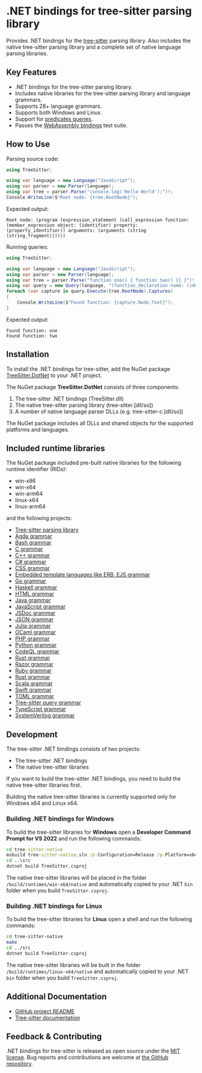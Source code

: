 # .NET bindings for tree-sitter parsing library

Provides .NET bindings for the [tree-sitter](https://github.com/tree-sitter/tree-sitter) parsing library.
Also includes the native tree-sitter parsing library and a complete set of native language parsing libraries.

## Key Features

* .NET bindings for the tree-sitter parsing library.
* Includes native libraries for the tree-sitter parsing library and language grammars.
* Supports 28+ language grammars.
* Supports both Windows and Linux.
* Support for [predicates queries](https://github.com/tree-sitter/tree-sitter/issues/4075).
* Passes the [WebAssembly bindings](https://github.com/tree-sitter/tree-sitter/tree/master/lib/binding_web) test suite.

## How to Use

Parsing source code:
```csharp
using TreeSitter;

using var language = new Language("JavaScript");
using var parser = new Parser(language);
using var tree = parser.Parse("console.log('Hello World');")!;
Console.WriteLine($"Root node: {tree.RootNode}");
```

Expected output:
```text
Root node: (program (expression_statement (call_expression function: (member_expression object: (identifier) property: (property_identifier)) arguments: (arguments (string (string_fragment))))))
```

Running queries:
```csharp
using TreeSitter;

using var language = new Language("JavaScript");
using var parser = new Parser(language);
using var tree = parser.Parse("function one() { function two() {} }")!;
using var query = new Query(language, "(function_declaration name: (identifier) @fn)");
foreach (var capture in query.Execute(tree.RootNode).Captures)
{
    Console.WriteLine($"Found function: {capture.Node.Text}");
}
```

Expected output:
```text
Found function: one
Found function: two
```

## Installation

To install the .NET bindings for tree-sitter, add the NuGet package [TreeSitter.DotNet](https://www.nuget.org/packages/TreeSitter.DotNet) to your .NET project.

The NuGet package **TreeSitter.DotNet** consists of three components:

1. The tree-sitter .NET bindings (TreeSitter.dll)
1. The native tree-sitter parsing library (tree-sitter.[dll/so])
1. A number of native language parser DLLs (e.g. tree-sitter-c.[dll/so])

The NuGet package includes all DLLs and shared objects for the supported platforms and languages.

## Included runtime libraries

The NuGet package included pre-built native libraries for the following runtime identifier (RIDs):

- win-x86
- win-x64
- win-arm64
- linux-x64
- linux-arm64

and the following projects:

- [Tree-sitter parsing library](https://github.com/tree-sitter/tree-sitter)
- [Agda grammar](https://github.com/tree-sitter/tree-sitter-agda)
- [Bash grammar](https://github.com/tree-sitter/tree-sitter-bash)
- [C grammar](https://github.com/tree-sitter/tree-sitter-c)
- [C++ grammar](https://github.com/tree-sitter/tree-sitter-cpp)
- [C# grammar](https://github.com/tree-sitter/tree-sitter-c-sharp)
- [CSS grammar](https://github.com/tree-sitter/tree-sitter-css)
- [Embedded template languages like ERB, EJS grammar](https://github.com/tree-sitter/tree-sitter-embedded-template)
- [Go grammar](https://github.com/tree-sitter/tree-sitter-go)
- [Haskell grammar](https://github.com/tree-sitter/tree-sitter-haskell)
- [HTML grammar](https://github.com/tree-sitter/tree-sitter-html)
- [Java grammar](https://github.com/tree-sitter/tree-sitter-java)
- [JavaScript grammar](https://github.com/tree-sitter/tree-sitter-javascript)
- [JSDoc grammar](https://github.com/tree-sitter/tree-sitter-jsdoc)
- [JSON grammar](https://github.com/tree-sitter/tree-sitter-json)
- [Julia grammar](https://github.com/tree-sitter/tree-sitter-julia)
- [OCaml grammar](https://github.com/tree-sitter/tree-sitter-ocaml)
- [PHP grammar](https://github.com/tree-sitter/tree-sitter-php)
- [Python grammar](https://github.com/tree-sitter/tree-sitter-python)
- [CodeQL grammar](https://github.com/tree-sitter/tree-sitter-ql)
- [Rust grammar](https://github.com/tree-sitter/tree-sitter-rust)
- [Razor grammar](https://github.com/tree-sitter/tree-sitter-razor)
- [Ruby grammar](https://github.com/tree-sitter/tree-sitter-ruby)
- [Rust grammar](https://github.com/tree-sitter/tree-sitter-rust)
- [Scala grammar](https://github.com/tree-sitter/tree-sitter-scala)
- [Swift grammar](https://github.com/tree-sitter/tree-sitter-swift)
- [TOML grammar](https://github.com/tree-sitter/tree-sitter-toml)
- [Tree-sitter query grammar](https://github.com/tree-sitter/tree-sitter-tsq)
- [TypeScript grammar](https://github.com/tree-sitter/tree-sitter-typescript)
- [SystemVerilog grammar](https://github.com/tree-sitter/tree-sitter-verilog)

## Development

The tree-sitter .NET bindings consists of two projects:

- The tree-sitter .NET bindings
- The native tree-sitter libraries

If you want to build the tree-sitter .NET bindings,
you need to build the native tree-sitter libraries first.

Building the native tree-sitter libraries is currently supported only for Windows x64 and Linux x64.

### Building .NET bindings for Windows

To build the tree-sitter libraries for **Windows**
open a **Developer Command Prompt for VS 2022** and run the following commands:

```cmd
cd tree-sitter-native
msbuild tree-sitter-native.sln /p:Configuration=Release /p:Platform=x64
cd ..\src
dotnet build TreeSitter.csproj
```

The native tree-sitter libraries will be placed in the folder `/build/runtimes/win-x64/native`
and automatically copied to your .NET `bin` folder when you build `TreeSitter.csproj`.

### Building .NET bindings for Linux

To build the tree-sitter libraries for **Linux**
open a shell and run the following commands:

```bash
cd tree-sitter-native
make
cd ../src
dotnet build TreeSitter.csproj
```

The native tree-sitter libraries will be built in the folder `/build/runtimes/linux-x64/native`
and automatically copied to your .NET `bin` folder when you build `TreeSitter.csproj`.

## Additional Documentation

* [GitHub project README](https://github.com/mariusgreuel/tree-sitter-dotnet-bindings)
* [Tree-sitter documentation](https://tree-sitter.github.io/tree-sitter/)

## Feedback & Contributing

.NET bindings for tree-sitter is released as open source under the [MIT license](https://licenses.nuget.org/MIT).
Bug reports and contributions are welcome at [the GitHub repository](https://github.com/mariusgreuel/tree-sitter-dotnet-bindings).
